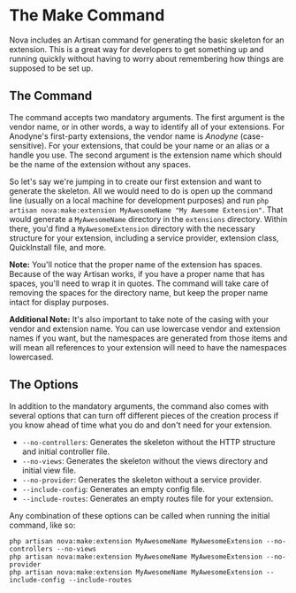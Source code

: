 # The Make Command

Nova includes an Artisan command for generating the basic skeleton for an extension. This is a great way for developers to get something up and running quickly without having to worry about remembering how things are supposed to be set up.

## The Command

The command accepts two mandatory arguments. The first argument is the vendor name, or in other words, a way to identify all of your extensions. For Anodyne's first-party extensions, the vendor name is _Anodyne_ (case-sensitive). For your extensions, that could be your name or an alias or a handle you use. The second argument is the extension name which should be the name of the extension without any spaces.

So let's say we're jumping in to create our first extension and want to generate the skeleton. All we would need to do is open up the command line (usually on a local machine for development purposes) and run `php artisan nova:make:extension MyAwesomeName "My Awesome Extension"`. That would generate a `MyAwesomeName` directory in the `extensions` directory. Within there, you'd find a `MyAwesomeExtension` directory with the necessary structure for your extension, including a service provider, extension class, QuickInstall file, and more.

__Note:__ You'll notice that the proper name of the extension has spaces. Because of the way Artisan works, if you have a proper name that has spaces, you'll need to wrap it in quotes. The command will take care of removing the spaces for the directory name, but keep the proper name intact for display purposes.

__Additional Note:__ It's also important to take note of the casing with your vendor and extension name. You can use lowercase vendor and extension names if you want, but the namespaces are generated from those items and will mean all references to your extension will need to have the namespaces lowercased.

## The Options

In addition to the mandatory arguments, the command also comes with several options that can turn off different pieces of the creation process if you know ahead of time what you do and don't need for your extension.

- `--no-controllers`: Generates the skeleton without the HTTP structure and initial controller file.
- `--no-views`: Generates the skeleton without the views directory and initial view file.
- `--no-provider`: Generates the skeleton without a service provider.
- `--include-config`: Generates an empty config file.
- `--include-routes`: Generates an empty routes file for your extension.

Any combination of these options can be called when running the initial command, like so:

```
php artisan nova:make:extension MyAwesomeName MyAwesomeExtension --no-controllers --no-views
php artisan nova:make:extension MyAwesomeName MyAwesomeExtension --no-provider
php artisan nova:make:extension MyAwesomeName MyAwesomeExtension --include-config --include-routes
```
